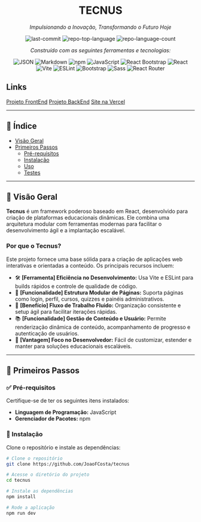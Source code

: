 <div align="center">
  <h1>TECNUS</h1>
  <p><em>Impulsionando a Inovação, Transformando o Futuro Hoje</em></p>

  <img alt="last-commit" src="https://img.shields.io/github/last-commit/JoaoFCosta/tecnus?style=flat&logo=git&logoColor=white&color=0080ff">
  <img alt="repo-top-language" src="https://img.shields.io/github/languages/top/JoaoFCosta/tecnus?style=flat&color=0080ff">
  <img alt="repo-language-count" src="https://img.shields.io/github/languages/count/JoaoFCosta/tecnus?style=flat&color=0080ff">

  <p><em>Construído com as seguintes ferramentas e tecnologias:</em></p>
  <img alt="JSON" src="https://img.shields.io/badge/JSON-000000.svg?style=flat&logo=JSON&logoColor=white">
  <img alt="Markdown" src="https://img.shields.io/badge/Markdown-000000.svg?style=flat&logo=Markdown&logoColor=white">
  <img alt="npm" src="https://img.shields.io/badge/npm-CB3837.svg?style=flat&logo=npm&logoColor=white">
  <img alt="JavaScript" src="https://img.shields.io/badge/JavaScript-F7DF1E.svg?style=flat&logo=JavaScript&logoColor=black">
  <img alt="React Bootstrap" src="https://img.shields.io/badge/React%20Bootstrap-41E0FD.svg?style=flat&logo=React-Bootstrap&logoColor=black">
  <img alt="React" src="https://img.shields.io/badge/React-61DAFB.svg?style=flat&logo=React&logoColor=black">
  <br>
  <img alt="Vite" src="https://img.shields.io/badge/Vite-646CFF.svg?style=flat&logo=Vite&logoColor=white">
  <img alt="ESLint" src="https://img.shields.io/badge/ESLint-4B32C3.svg?style=flat&logo=ESLint&logoColor=white">
  <img alt="Bootstrap" src="https://img.shields.io/badge/Bootstrap-7952B3.svg?style=flat&logo=Bootstrap&logoColor=white">
  <img alt="Sass" src="https://img.shields.io/badge/Sass-CC6699.svg?style=flat&logo=Sass&logoColor=white">
  <img alt="React Router" src="https://img.shields.io/badge/React%20Router-CA4245.svg?style=flat&logo=React-Router&logoColor=white">
</div>

## Links
<a href="https://github.com/JoaoFCosta/tecnus">Projeto FrontEnd</a>
<a href="https://github.com/JoaoFCosta/TecnusAPI">Projeto BackEnd</a>
<a href="https://tecnus.vercel.app/">Site na Vercel</a>

---

## 📌 Índice

- [Visão Geral](#visão-geral)
- [Primeiros Passos](#primeiros-passos)
  - [Pré-requisitos](#pré-requisitos)
  - [Instalação](#instalação)
  - [Uso](#uso)
  - [Testes](#testes)

---

## 📖 Visão Geral

**Tecnus** é um framework poderoso baseado em React, desenvolvido para criação de plataformas educacionais dinâmicas. Ele combina uma arquitetura modular com ferramentas modernas para facilitar o desenvolvimento ágil e a implantação escalável.

### Por que o Tecnus?

Este projeto fornece uma base sólida para a criação de aplicações web interativas e orientadas a conteúdo. Os principais recursos incluem:

- 🛠️ **[Ferramenta] Eficiência no Desenvolvimento:** Usa Vite e ESLint para builds rápidos e controle de qualidade de código.
- 🎨 **[Funcionalidade] Estrutura Modular de Páginas:** Suporta páginas como login, perfil, cursos, quizzes e painéis administrativos.
- 🚀 **[Benefício] Fluxo de Trabalho Fluido:** Organização consistente e setup ágil para facilitar iterações rápidas.
- 📚 **[Funcionalidade] Gestão de Conteúdo e Usuário:** Permite renderização dinâmica de conteúdo, acompanhamento de progresso e autenticação de usuários.
- 🔧 **[Vantagem] Foco no Desenvolvedor:** Fácil de customizar, estender e manter para soluções educacionais escaláveis.

---

## 🚀 Primeiros Passos

### ✅ Pré-requisitos

Certifique-se de ter os seguintes itens instalados:

- **Linguagem de Programação:** JavaScript
- **Gerenciador de Pacotes:** npm

### 💾 Instalação

Clone o repositório e instale as dependências:

```bash
# Clone o repositório
git clone https://github.com/JoaoFCosta/tecnus

# Acesse o diretório do projeto
cd tecnus

# Instale as dependências
npm install

# Rode a aplicação
npm run dev
